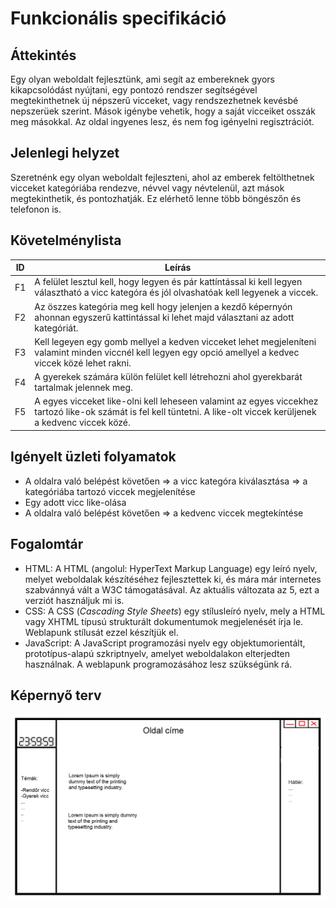 Funkcionális specifikáció
=========================

Áttekintés
----------
Egy olyan weboldalt fejlesztünk, ami segít az embereknek gyors kikapcsolódást nyújtani, egy pontozó rendszer segítségével megtekinthetnek új népszerű vicceket, vagy rendszezhetnek kevésbé nepszerüek szerint.
Mások igénybe vehetik, hogy a saját vicceiket osszák meg másokkal. Az oldal ingyenes lesz, és nem fog igényelni regisztrációt.
 
Jelenlegi helyzet
-----------------
Szeretnénk egy olyan weboldalt fejleszteni, ahol az emberek feltölthetnek vicceket kategóriába rendezve, névvel vagy névtelenül, azt mások megtekinthetik, és pontozhatják. Ez elérhető lenne több böngészőn és telefonon is. 

Követelménylista
----

| ID | Leírás |
|----| ------ |
|F1| A felület lesztul kell, hogy legyen és pár kattíntással ki kell legyen választható a vicc kategóra és jól olvashatóak kell legyenek a viccek.  |
|F2| Az öszzes kategória meg kell hogy jelenjen a kezdő képernyón ahonnan egyszerű kattintással ki lehet majd választani az adott kategóriát. |
|F3| Kell legeyen egy gomb mellyel a kedven vicceket lehet megjeleníteni valamint minden viccnél kell legyen egy opció amellyel a kedvec viccek közé lehet rakni.|
|F4| A gyerekek számára külön felület kell létrehozni ahol gyerekbarát tartalmak jelennek meg.|
|F5| A egyes vicceket like-olni kell leheseen valamint az egyes viccekhez tartozó like-ok számát is fel kell tüntetni. A like-olt viccek kerüljenek a kedvenc viccek közé.|

Igényelt üzleti folyamatok
----

- A oldalra való belépést követően => a vicc kategóra kiválasztása => a kategóriába tartozó viccek megjelenítése
- Egy adott  vicc like-olása
- A oldalra való belépést követően => a kedvenc viccek megtekíntése

Fogalomtár
---

- HTML: A HTML (angolul: HyperText Markup Language) egy leíró nyelv, melyet weboldalak készítéséhez fejlesztettek ki, és mára már internetes szabvánnyá vált a W3C támogatásával. Az aktuális változata az 5, ezt a verziót használjuk mi is.
- CSS: A CSS (_Cascading  Style  Sheets_) egy stílusleíró nyelv, mely a HTML vagy XHTML típusú strukturált dokumentumok megjelenését írja le. Weblapunk stílusát ezzel készítjük el.
- JavaScript: A JavaScript  programozási nyelv egy objektumorientált, prototípus-alapú szkriptnyelv, amelyet weboldalakon elterjedten használnak. A weblapunk programozásához lesz szükségünk rá.

Képernyő terv
---
![ Kép betöltése nem sikerült](./terv.png)
